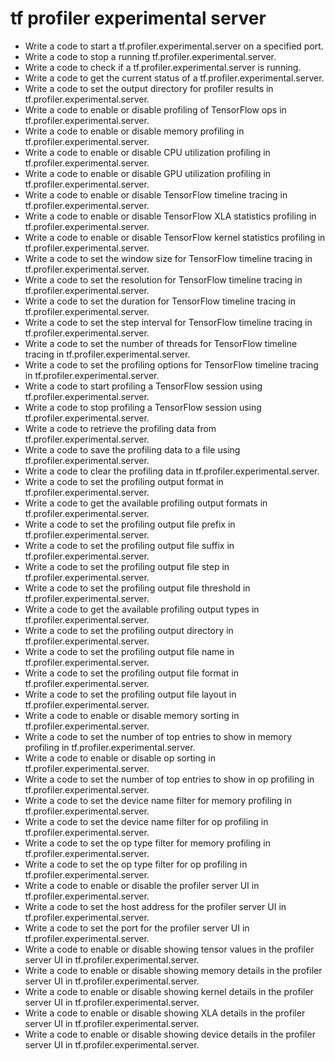 # tf profiler experimental server

- Write a code to start a tf.profiler.experimental.server on a specified port.
- Write a code to stop a running tf.profiler.experimental.server.
- Write a code to check if a tf.profiler.experimental.server is running.
- Write a code to get the current status of a tf.profiler.experimental.server.
- Write a code to set the output directory for profiler results in tf.profiler.experimental.server.
- Write a code to enable or disable profiling of TensorFlow ops in tf.profiler.experimental.server.
- Write a code to enable or disable memory profiling in tf.profiler.experimental.server.
- Write a code to enable or disable CPU utilization profiling in tf.profiler.experimental.server.
- Write a code to enable or disable GPU utilization profiling in tf.profiler.experimental.server.
- Write a code to enable or disable TensorFlow timeline tracing in tf.profiler.experimental.server.
- Write a code to enable or disable TensorFlow XLA statistics profiling in tf.profiler.experimental.server.
- Write a code to enable or disable TensorFlow kernel statistics profiling in tf.profiler.experimental.server.
- Write a code to set the window size for TensorFlow timeline tracing in tf.profiler.experimental.server.
- Write a code to set the resolution for TensorFlow timeline tracing in tf.profiler.experimental.server.
- Write a code to set the duration for TensorFlow timeline tracing in tf.profiler.experimental.server.
- Write a code to set the step interval for TensorFlow timeline tracing in tf.profiler.experimental.server.
- Write a code to set the number of threads for TensorFlow timeline tracing in tf.profiler.experimental.server.
- Write a code to set the profiling options for TensorFlow timeline tracing in tf.profiler.experimental.server.
- Write a code to start profiling a TensorFlow session using tf.profiler.experimental.server.
- Write a code to stop profiling a TensorFlow session using tf.profiler.experimental.server.
- Write a code to retrieve the profiling data from tf.profiler.experimental.server.
- Write a code to save the profiling data to a file using tf.profiler.experimental.server.
- Write a code to clear the profiling data in tf.profiler.experimental.server.
- Write a code to set the profiling output format in tf.profiler.experimental.server.
- Write a code to get the available profiling output formats in tf.profiler.experimental.server.
- Write a code to set the profiling output file prefix in tf.profiler.experimental.server.
- Write a code to set the profiling output file suffix in tf.profiler.experimental.server.
- Write a code to set the profiling output file step in tf.profiler.experimental.server.
- Write a code to set the profiling output file threshold in tf.profiler.experimental.server.
- Write a code to get the available profiling output types in tf.profiler.experimental.server.
- Write a code to set the profiling output directory in tf.profiler.experimental.server.
- Write a code to set the profiling output file name in tf.profiler.experimental.server.
- Write a code to set the profiling output file format in tf.profiler.experimental.server.
- Write a code to set the profiling output file layout in tf.profiler.experimental.server.
- Write a code to enable or disable memory sorting in tf.profiler.experimental.server.
- Write a code to set the number of top entries to show in memory profiling in tf.profiler.experimental.server.
- Write a code to enable or disable op sorting in tf.profiler.experimental.server.
- Write a code to set the number of top entries to show in op profiling in tf.profiler.experimental.server.
- Write a code to set the device name filter for memory profiling in tf.profiler.experimental.server.
- Write a code to set the device name filter for op profiling in tf.profiler.experimental.server.
- Write a code to set the op type filter for memory profiling in tf.profiler.experimental.server.
- Write a code to set the op type filter for op profiling in tf.profiler.experimental.server.
- Write a code to enable or disable the profiler server UI in tf.profiler.experimental.server.
- Write a code to set the host address for the profiler server UI in tf.profiler.experimental.server.
- Write a code to set the port for the profiler server UI in tf.profiler.experimental.server.
- Write a code to enable or disable showing tensor values in the profiler server UI in tf.profiler.experimental.server.
- Write a code to enable or disable showing memory details in the profiler server UI in tf.profiler.experimental.server.
- Write a code to enable or disable showing kernel details in the profiler server UI in tf.profiler.experimental.server.
- Write a code to enable or disable showing XLA details in the profiler server UI in tf.profiler.experimental.server.
- Write a code to enable or disable showing device details in the profiler server UI in tf.profiler.experimental.server.